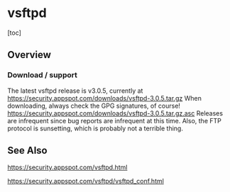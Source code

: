 # vsftpd

[toc]

## Overview

### Download / support

The latest vsftpd release is v3.0.5, currently at https://security.appspot.com/downloads/vsftpd-3.0.5.tar.gz
When downloading, always check the GPG signatures, of course! https://security.appspot.com/downloads/vsftpd-3.0.5.tar.gz.asc
Releases are infrequent since bug reports are infrequent at this time. Also, the FTP protocol is sunsetting, which is probably not a terrible thing.



## See Also

https://security.appspot.com/vsftpd.html

https://security.appspot.com/vsftpd/vsftpd_conf.html